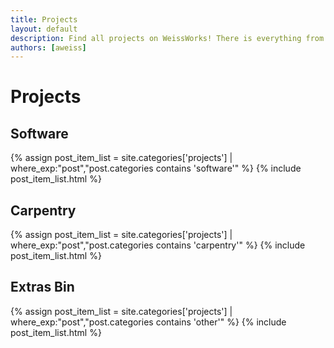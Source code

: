 ```yaml
---
title: Projects
layout: default
description: Find all projects on WeissWorks! There is everything from woodworking to software projects to browse here.
authors: [aweiss]
---
```


# Projects

## Software

{% assign post_item_list = site.categories['projects'] | where_exp:"post","post.categories contains 'software'" %}
{% include post_item_list.html %}

## Carpentry

{% assign post_item_list = site.categories['projects'] | where_exp:"post","post.categories contains 'carpentry'" %}
{% include post_item_list.html %}

## Extras Bin

{% assign post_item_list = site.categories['projects'] | where_exp:"post","post.categories contains 'other'" %}
{% include post_item_list.html %}





